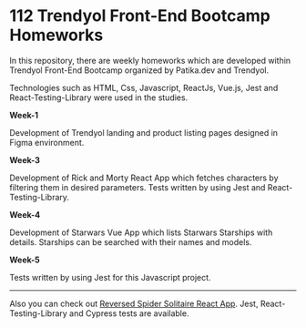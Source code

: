 # 112 Trendyol Front-End Bootcamp Homeworks

In this repository, there are weekly homeworks which are developed within Trendyol Front-End Bootcamp organized by Patika.dev and Trendyol.

Technologies such as HTML, Css, Javascript, ReactJs, Vue.js, Jest and React-Testing-Library were used in the studies.

**Week-1**

Development of Trendyol landing and product listing pages designed in Figma environment.

**Week-3**

Development of Rick and Morty React App which fetches characters by filtering them in desired parameters. Tests written by using Jest and React-Testing-Library.

**Week-4**

Development of Starwars Vue App which lists Starwars Starships with details. Starships can be searched with their names and models.

**Week-5**

Tests written by using Jest for this Javascript project.

<code><hr /></code>

Also you can check out [Reversed Spider Solitaire React App](https://github.com/gokberkotlu/reversed-spider-solitaire). Jest, React-Testing-Library and Cypress tests are available.

